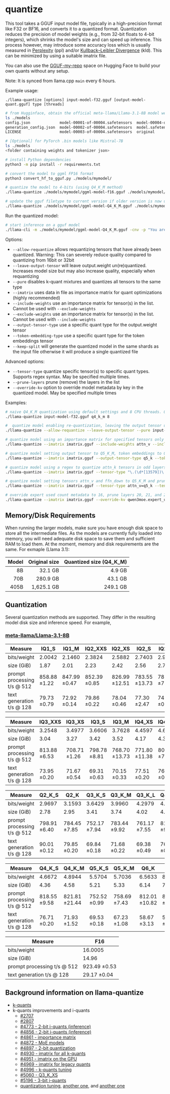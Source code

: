 # quantize

This tool takes a GGUF input model file, typically in a high-precision format like F32 or BF16, and converts it to a quantized format.
Quantization reduces the precision of model weights (e.g., from 32-bit floats to 4-bit integers), which shrinks the model's size and can speed up inference.
This process however, may introduce some accuracy loss which is usually measured in [Perplexity](https://huggingface.co/docs/transformers/en/perplexity) (ppl) and/or [Kullback–Leibler Divergence](https://en.wikipedia.org/wiki/Kullback%E2%80%93Leibler_divergence) (kld).
This can be minimized by using a suitable imatrix file.

You can also use the [GGUF-my-repo](https://huggingface.co/spaces/ggml-org/gguf-my-repo) space on Hugging Face to build your own quants without any setup.

Note: It is synced from llama.cpp `main` every 6 hours.

Example usage:

```./llama-quantize [options] input-model-f32.gguf [output-model-quant.gguf] type [threads]```

```bash
# from Hugginface, obtain the official meta-llama/Llama-3.1-8B model weights and place them in ./models
ls ./models
config.json             model-00001-of-00004.safetensors  model-00004-of-00004.safetensors  README.md                tokenizer.json
generation_config.json  model-00002-of-00004.safetensors  model.safetensors.index.json      special_tokens_map.json  USE_POLICY.md
LICENSE                 model-00003-of-00004.safetensors  original                          tokenizer_config.json

# [Optional] for PyTorch .bin models like Mistral-7B
ls ./models
<folder containing weights and tokenizer json>

# install Python dependencies
python3 -m pip install -r requirements.txt

# convert the model to ggml FP16 format
python3 convert_hf_to_gguf.py ./models/mymodel/

# quantize the model to 4-bits (using Q4_K_M method)
./llama-quantize ./models/mymodel/ggml-model-f16.gguf ./models/mymodel/ggml-model-Q4_K_M.gguf Q4_K_M

# update the gguf filetype to current version if older version is now unsupported
./llama-quantize ./models/mymodel/ggml-model-Q4_K_M.gguf ./models/mymodel/ggml-model-Q4_K_M-v2.gguf COPY
```

Run the quantized model:

```bash
# start inference on a gguf model
./llama-cli -m ./models/mymodel/ggml-model-Q4_K_M.gguf -cnv -p "You are a helpful assistant"
```

Options:
* `--allow-requantize` allows requantizing tensors that have already been quantized. Warning: This can severely reduce quality compared to quantizing from 16bit or 32bit
* `--leave-output-tensor` will leave output.weight un(re)quantized. Increases model size but may also increase quality, especially when requantizing
* `--pure` disables k-quant mixtures and quantizes all tensors to the same type
* `--imatrix` uses data in file as importance matrix for quant optimizations (highly recommended)
* `--include-weights` use an importance matrix for tensor(s) in the list. Cannot be used with `--exclude-weights`
* `--exclude-weights` use an importance matrix for tensor(s) in the list. Cannot be used with `--include-weights`
* `--output-tensor-type` use a specific quant type for the output.weight tensor
* `--token-embedding-type` use a specific quant type for the token embeddings tensor
* `--keep-split` will generate the quantized model in the same shards as the input file otherwise it will produce a single quantized file

Advanced options:
* `--tensor-type` quantize specific tensor(s) to specific quant types. Supports regex syntax. May be specified multiple times.
* `--prune-layers` prune (remove) the layers in the list
* `--override-kv` option to override model metadata by key in the quantized model. May be specified multiple times

Examples:

```bash
# naive Q4_K_M quantization using default settings and 8 CPU threads. Output will be "ggml-model-Q4_K_M.gguf"
./llama-quantize input-model-f32.gguf q4_k_m 8
```

```bash
#  quantize model enabling re-quantization, leaving the output tensor unquantized and all others quantized at the same level (Q4_K)
./llama-quantize --allow-requantize --leave-output-tensor --pure input-model-f32.gguf q4_k_m 8
```

```bash
# quantize model using an importance matrix for specified tensors only (attn_v and ffn_down)
./llama-quantize --imatrix imatrix.gguf --include-weights attn_v --include-weights ffn_down input-model-f32.gguf q4_k_m 8
```

```bash
# quantize model setting output tensor to Q5_K_M, token embeddings to Q3_K_M, and keeping the input file's shards
./llama-quantize --imatrix imatrix.gguf --output-tensor-type q5_k --token-embedding-type q3_k --keep-split input-model-f32.gguf q4_k_m 8
```

```bash
# quantize model using a regex to quantize attn_k tensors in odd layers to Q5_K_M and attn_q tensors in even layers to Q3_K_M
./llama-quantize --imatrix imatrix.gguf --tensor-type "\.(\d*[13579])\.attn_k=q5_k" --tensor-type "\.(\d*[02468])\.attn_q=q3_k" input-model-f32.gguf q4_k_m 8
```

```bash
# quantize model setting tensors attn_v and ffn_down to Q5_K_M and pruning layers 20, 21, and 22
./llama-quantize --imatrix imatrix.gguf --tensor-type attn_v=q5_k --tensor-type ffn_down=q5_k --prune-layers 20,21,22 input-model-f32.gguf q4_k_m 8
```

```bash
# override expert used count metadata to 16, prune layers 20, 21, and 22 without quantizing the model (copy tensors) and use specified name for the output file
./llama-quantize --imatrix imatrix.gguf --override-kv qwen3moe.expert_used_count=int:16 --prune-layers 20,21,22 input-model-f32.gguf pruned-model-f32.gguf copy 8
```

## Memory/Disk Requirements

When running the larger models, make sure you have enough disk space to store all the intermediate files.
As the models are currently fully loaded into memory, you will need adequate disk space to save them and sufficient RAM to load them. At the moment, memory and disk requirements are the same. For exmaple (Llama 3.1):

| Model | Original size | Quantized size (Q4_K_M) |
| ----: | ------------: | ----------------------: |
|    8B |       32.1 GB |                  4.9 GB |
|   70B |      280.9 GB |                 43.1 GB |
|  405B |    1,625.1 GB |                249.1 GB |


## Quantization

Several quantization methods are supported. They differ in the resulting model disk size and inference speed. For example,

### [meta-llama/Llama-3.1-8B](https://huggingface.co/meta-llama/Llama-3.1-8B)

| Measure                     | IQ1_S        | IQ1_M        | IQ2_XXS      | IQ2_XS        | IQ2_S         | IQ2_M        |
| --------------------------- | ------------ | ------------ | ------------ | ------------- | ------------- | ------------ |
| bits/weight                 |       2.0042 |       2.1460 |       2.3824 |        2.5882 |        2.7403 |       2.9294 |
| size (GiB)                  |       1.87   |       2.01   |       2.23   |        2.42   |        2.56   |       2.74   |
| prompt processing t/s @ 512 | 858.88 ±1.22 | 847.99 ±0.47 | 852.39 ±0.85 | 826.99 ±12.51 | 783.55 ±13.73 | 787.68 ±7.00 |
| text generation t/s @ 128   |  79.73 ±0.79 |  72.92 ±0.14 |  79.86 ±0.22 |  78.04 ±0.46  |  77.30 ±2.47  |  74.44 ±0.15 |

| Measure                     | IQ3_XXS      | IQ3_XS       | IQ3_S        | IQ3_M         | IQ4_XS        | IQ4_NL       |
| --------------------------- | ------------ | ------------ | ------------ | ------------- | ------------- | ------------ |
| bits/weight                 |       3.2548 |       3.4977 |       3.6606 |        3.7628 |        4.4597 |       4.6818 |
| size (GiB)                  |       3.04   |       3.27   |       3.42   |        3.52   |        4.17   |       4.38   |
| prompt processing t/s @ 512 | 813.88 ±6.53 | 708.71 ±1.26 | 798.78 ±8.81 | 768.70 ±13.73 | 771.80 ±11.38 | 806.03 ±7.07 |
| text generation t/s @ 128   |  73.95 ±0.20 |  71.67 ±0.54 |  69.31 ±0.63 |  70.15 ±0.33  |  77.51 ±0.20  |  76.63 ±0.28 |


| Measure                     | Q2_K_S       | Q2_K         | Q3_K_S       | Q3_K_M       | Q3_K_L       | Q4_K_S       |
| --------------------------- | ------------ | ------------ | ------------ | ------------ | ------------ | ------------ |
| bits/weight                 |       2.9697 |       3.1593 |       3.6429 |       3.9960 |       4.2979 |       4.6672 |
| size (GiB)                  |       2.78   |       2.95   |       3.41   |       3.74   |       4.02   |       4.36   |
| prompt processing t/s @ 512 | 798.91 ±6.40 | 784.45 ±7.85 | 752.17 ±7.94 | 783.44 ±9.92 | 761.17 ±7.55 | 818.55 ±9.58 |
| text generation t/s @ 128   |  90.01 ±0.12 |  79.85 ±0.20 |  69.84 ±0.18 |  71.68 ±0.22 |  69.38 ±0.49 |  76.71 ±0.20 |

| Measure                     | Q4_K_S       | Q4_K_M        | Q5_K_S       | Q5_K_M       | Q6_K          | Q8_0         |
| --------------------------- | ------------ | ------------- | ------------ | ------------ | ------------- | ------------ |
| bits/weight                 |       4.6672 |        4.8944 |       5.5704 |       5.7036 |        6.5633 |       8.5008 |
| size (GiB)                  |       4.36   |        4.58   |       5.21   |       5.33   |        6.14   |       7.95   |
| prompt processing t/s @ 512 | 818.55 ±9.58 | 821.81 ±21.44 | 752.52 ±0.99 | 758.69 ±7.43 | 812.01 ±10.82 | 865.09 ±8.30 |
| text generation t/s @ 128   |  76.71 ±0.20 |  71.93 ±1.52  |  69.53 ±0.18 |  67.23 ±1.08 |  58.67 ±3.13  |  50.93 ±0.08 |

| Measure                     | F16          |
| --------------------------- | ------------ |
| bits/weight                 |      16.0005 |
| size (GiB)                  |      14.96   |
| prompt processing t/s @ 512 | 923.49 ±0.53 |
| text generation t/s @ 128   |  29.17 ±0.04 |

## Background information on llama-quantize

- [k-quants](https://github.com/ggml-org/llama.cpp/pull/1684)
- k-quants improvements and i-quants
  - [#2707](https://github.com/ggml-org/llama.cpp/pull/2707)
  - [#2807](https://github.com/ggml-org/llama.cpp/pull/2807)
  - [#4773 - 2-bit i-quants (inference)](https://github.com/ggml-org/llama.cpp/pull/4773)
  - [#4856 - 2-bit i-quants (inference)](https://github.com/ggml-org/llama.cpp/pull/4856)
  - [#4861 - importance matrix](https://github.com/ggml-org/llama.cpp/pull/4861)
  - [#4872 - MoE models](https://github.com/ggml-org/llama.cpp/pull/4872)
  - [#4897 - 2-bit quantization](https://github.com/ggml-org/llama.cpp/pull/4897)
  - [#4930 - imatrix for all k-quants](https://github.com/ggml-org/llama.cpp/pull/4930)
  - [#4951 - imatrix on the GPU](https://github.com/ggml-org/llama.cpp/pull/4957)
  - [#4969 - imatrix for legacy quants](https://github.com/ggml-org/llama.cpp/pull/4969)
  - [#4996 - k-quants tuning](https://github.com/ggml-org/llama.cpp/pull/4996)
  - [#5060 - Q3_K_XS](https://github.com/ggml-org/llama.cpp/pull/5060)
  - [#5196 - 3-bit i-quants](https://github.com/ggml-org/llama.cpp/pull/5196)
  - [quantization tuning](https://github.com/ggml-org/llama.cpp/pull/5320), [another one](https://github.com/ggml-org/llama.cpp/pull/5334), and [another one](https://github.com/ggml-org/llama.cpp/pull/5361)
